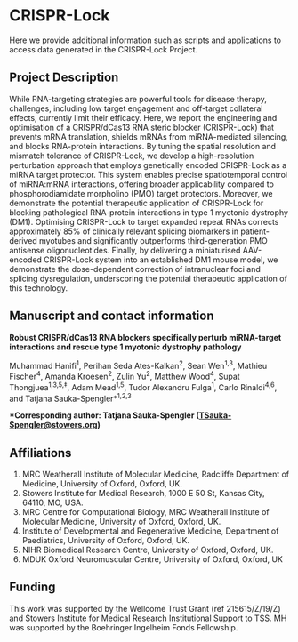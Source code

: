 # CRISPR-Lock

Here we provide additional information such as scripts and applications to access data generated in the CRISPR-Lock Project.


## Project Description

While RNA-targeting strategies are powerful tools for disease therapy, challenges, including low target engagement and off-target collateral effects, currently limit their efficacy. Here, we report the engineering and optimisation of a CRISPR/dCas13 RNA steric blocker (CRISPR-Lock) that prevents mRNA translation, shields mRNAs from miRNA-mediated silencing, and blocks RNA-protein interactions. By tuning the spatial resolution and mismatch tolerance of CRISPR-Lock, we develop a high-resolution perturbation approach that employs genetically encoded CRISPR-Lock as a miRNA target protector. This system enables precise spatiotemporal control of miRNA:mRNA interactions, offering broader applicability compared to phosphorodiamidate morpholino (PMO) target protectors. Moreover, we demonstrate the potential therapeutic application of CRISPR-Lock for blocking pathological RNA-protein interactions in type 1 myotonic dystrophy (DM1). Optimising CRISPR-Lock to target expanded repeat RNAs corrects approximately 85% of clinically relevant splicing biomarkers in patient-derived myotubes and significantly outperforms third-generation PMO antisense oligonucleotides. Finally, by delivering a miniaturised AAV-encoded CRISPR-Lock system into an established DM1 mouse model, we demonstrate the dose-dependent correction of intranuclear foci and splicing dysregulation, underscoring the potential therapeutic application of this technology. 


## Manuscript and contact information
**Robust CRISPR/dCas13 RNA blockers specifically perturb miRNA-target interactions and rescue type 1 myotonic dystrophy pathology**

Muhammad Hanifi<sup>1</sup>, Perihan Seda Ates-Kalkan<sup>2</sup>, Sean Wen<sup>1,3</sup>, Mathieu Fischer<sup>4</sup>, Amanda Kroesen<sup>2</sup>, Zulin Yu<sup>2</sup>, Matthew Wood<sup>4</sup>, Supat Thongjuea<sup>1,3,5,‡</sup>, Adam Mead<sup>1,5</sup>, Tudor Alexandru Fulga<sup>1</sup>, Carlo Rinaldi<sup>4,6</sup>, and Tatjana Sauka-Spengler\*<sup>1,2,3</sup>

**\*Corresponding author: Tatjana Sauka-Spengler (TSauka-Spengler@stowers.org)**

## Affiliations

1.  MRC Weatherall Institute of Molecular Medicine, Radcliffe Department of Medicine, University of Oxford, Oxford, UK.
2.  Stowers Institute for Medical Research, 1000 E 50 St, Kansas City, 64110, MO, USA.
3.  MRC Centre for Computational Biology, MRC Weatherall Institute of Molecular Medicine, University of Oxford, Oxford, UK.
4.  Institute of Developmental and Regenerative Medicine, Department of Paediatrics, University of Oxford, Oxford, UK.
5.  NIHR Biomedical Research Centre, University of Oxford, Oxford, UK.
6.  MDUK Oxford Neuromuscular Centre, University of Oxford, Oxford, UK


## Funding

This work was supported by the Wellcome Trust Grant (ref 215615/Z/19/Z) and Stowers Institute for Medical Research Institutional Support to TSS. MH was supported by the Boehringer Ingelheim Fonds Fellowship.
